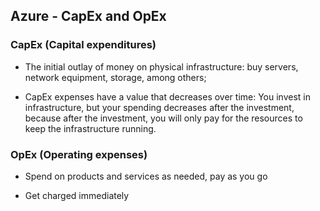 ## Azure - CapEx and OpEx

### CapEx (Capital expenditures)

 - The initial outlay of money on physical infrastructure: buy servers, network equipment, storage, among others;

 - CapEx expenses have a value that decreases over time: You invest in infrastructure, but your spending decreases after the investment, because after the investment, you will only pay for the resources to keep the infrastructure running.

### OpEx (Operating expenses)

 - Spend on products and services as needed, pay as you go

 - Get charged immediately

